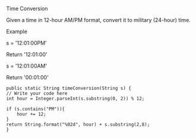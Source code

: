 Time Conversion

Given a time in 12-hour AM/PM format, convert it to military (24-hour) time.

Example

s = '12:01:00PM'

Return '12:01:00'

s = '12:01:00AM'

Return '00:01:00'


    public static String timeConversion(String s) {
    // Write your code here
    int hour = Integer.parseInt(s.substring(0, 2)) % 12;
    
    if (s.contains("PM")){
        hour += 12;
    }
    return String.format("%02d", hour) + s.substring(2,8);
    }
